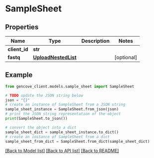 # SampleSheet


## Properties

Name | Type | Description | Notes
------------ | ------------- | ------------- | -------------
**client_id** | **str** |  |
**fastq** | [**UploadNestedList**](UploadNestedList.md) |  | [optional]

## Example

```python
from gencove_client.models.sample_sheet import SampleSheet

# TODO update the JSON string below
json = "{}"
# create an instance of SampleSheet from a JSON string
sample_sheet_instance = SampleSheet.from_json(json)
# print the JSON string representation of the object
print(SampleSheet.to_json())

# convert the object into a dict
sample_sheet_dict = sample_sheet_instance.to_dict()
# create an instance of SampleSheet from a dict
sample_sheet_from_dict = SampleSheet.from_dict(sample_sheet_dict)
```
[[Back to Model list]](../README.md#documentation-for-models) [[Back to API list]](../README.md#documentation-for-api-endpoints) [[Back to README]](../README.md)
